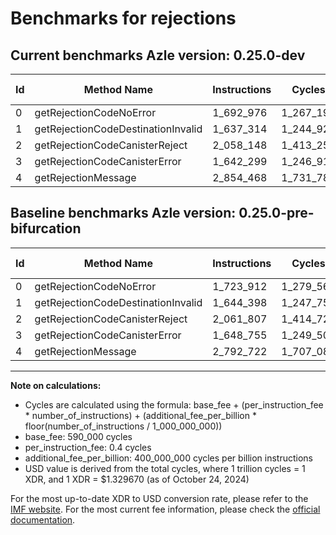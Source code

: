 # Benchmarks for rejections

## Current benchmarks Azle version: 0.25.0-dev

| Id  | Method Name                        | Instructions | Cycles    | USD           | USD/Million Calls | Change                             |
| --- | ---------------------------------- | ------------ | --------- | ------------- | ----------------- | ---------------------------------- |
| 0   | getRejectionCodeNoError            | 1_692_976    | 1_267_190 | $0.0000016849 | $1.68             | <font color="green">-30_936</font> |
| 1   | getRejectionCodeDestinationInvalid | 1_637_314    | 1_244_925 | $0.0000016553 | $1.65             | <font color="green">-7_084</font>  |
| 2   | getRejectionCodeCanisterReject     | 2_058_148    | 1_413_259 | $0.0000018792 | $1.87             | <font color="green">-3_659</font>  |
| 3   | getRejectionCodeCanisterError      | 1_642_299    | 1_246_919 | $0.0000016580 | $1.65             | <font color="green">-6_456</font>  |
| 4   | getRejectionMessage                | 2_854_468    | 1_731_787 | $0.0000023027 | $2.30             | <font color="red">+61_746</font>   |

## Baseline benchmarks Azle version: 0.25.0-pre-bifurcation

| Id  | Method Name                        | Instructions | Cycles    | USD           | USD/Million Calls |
| --- | ---------------------------------- | ------------ | --------- | ------------- | ----------------- |
| 0   | getRejectionCodeNoError            | 1_723_912    | 1_279_564 | $0.0000017014 | $1.70             |
| 1   | getRejectionCodeDestinationInvalid | 1_644_398    | 1_247_759 | $0.0000016591 | $1.65             |
| 2   | getRejectionCodeCanisterReject     | 2_061_807    | 1_414_722 | $0.0000018811 | $1.88             |
| 3   | getRejectionCodeCanisterError      | 1_648_755    | 1_249_502 | $0.0000016614 | $1.66             |
| 4   | getRejectionMessage                | 2_792_722    | 1_707_088 | $0.0000022699 | $2.26             |

---

**Note on calculations:**

-   Cycles are calculated using the formula: base_fee + (per_instruction_fee \* number_of_instructions) + (additional_fee_per_billion \* floor(number_of_instructions / 1_000_000_000))
-   base_fee: 590_000 cycles
-   per_instruction_fee: 0.4 cycles
-   additional_fee_per_billion: 400_000_000 cycles per billion instructions
-   USD value is derived from the total cycles, where 1 trillion cycles = 1 XDR, and 1 XDR = $1.329670 (as of October 24, 2024)

For the most up-to-date XDR to USD conversion rate, please refer to the [IMF website](https://www.imf.org/external/np/fin/data/rms_sdrv.aspx).
For the most current fee information, please check the [official documentation](https://internetcomputer.org/docs/current/developer-docs/gas-cost#execution).
